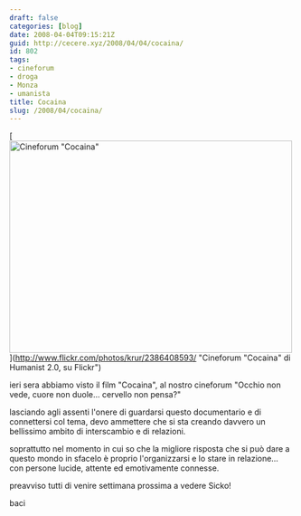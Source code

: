 ```yaml
---
draft: false
categories: [blog]
date: 2008-04-04T09:15:21Z
guid: http://cecere.xyz/2008/04/04/cocaina/
id: 802
tags:
- cineforum
- droga
- Monza
- umanista
title: Cocaina
slug: /2008/04/cocaina/
---
```


[<img src="http://farm4.static.flickr.com/3203/2386408593_c149199cbc.jpg" width="500" height="375" alt="Cineforum &quot;Cocaina&quot;" />](http://www.flickr.com/photos/krur/2386408593/ "Cineforum "Cocaina" di Humanist 2.0, su Flickr")

ieri sera abbiamo visto il film "Cocaina", al nostro cineforum "Occhio non vede, cuore non duole… cervello non pensa?"
  
lasciando agli assenti l'onere di guardarsi questo documentario e di connettersi col tema, devo ammettere che si sta creando davvero un bellissimo ambito di interscambio e di relazioni.

soprattutto nel momento in cui so che la migliore risposta che si può dare a questo mondo in sfacelo è proprio l'organizzarsi e lo stare in relazione… con persone lucide, attente ed emotivamente connesse.

preavviso tutti di venire settimana prossima a vedere Sicko!

baci